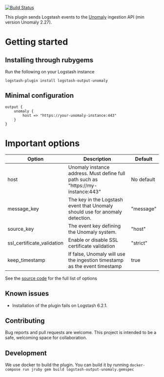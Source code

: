 [![Build Status](https://travis-ci.org/unomaly/logstash-output-unomaly.svg?branch=master)](https://travis-ci.org/unomaly/logstash-output-unomaly)

This plugin sends Logstash events to the [Unomaly](https://www.unomaly.com) ingestion API (min version Unomaly 2.27).

# Getting started

## Installing through rubygems

Run the following on your Logstash instance

`logstash-plugin install logstash-output-unomaly`

## Minimal configuration
```
output {
    unomaly {
        host => "https://your-unomaly-instance:443"
    }
}
```


# Important options


| Option                     | Description                                                                      | Default    |
|----------------------------|----------------------------------------------------------------------------------|------------|
| host                       | Unomaly instance address. Must define full path such as "https://my-instance:443"| No default |
| message_key                | The key in the Logstash event that Unomaly should use for anomaly detection.     | "message"  |
| source_key                 | The event key defining the Unomaly system.                                       | "host"     |
| ssl_certificate_validation | Enable or disable SSL certificate validation                                     | "strict"   |
| keep_timestamp             | If false, Unomaly will use the ingestion timestamp as the event timestamp        | true       |

See the [source code](lib/logstash/outputs/unomaly.rb) for the full list of options


## Known issues 
 - Installation of the plugin fails on Logstash 6.2.1.
 
 
 ## Contributing
 
 Bug reports and pull requests are welcome. This project is intended to
 be a safe, welcoming space for collaboration.
 
 ## Development
 
We use docker to build the plugin. You can build it by running  `docker-compose run jruby gem build logstash-output-unomaly.gemspec `
